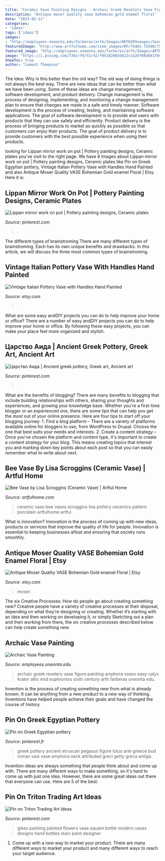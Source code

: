 ```yaml
---
title: "Ceramic Vase Painting Designs - Archaic Greek Revelers Vase Figure Painting Amphora Vases Easy Calyx Krater Attic End Euphronios Sixth Century Arth Farberas Oneonta Edu"
description: "Antique moser quality vase bohemian gold enamel floral"
date: "2023-02-11"
categories:
- "ideas"
tags: ["ideas"]
images:
- "http://employees.oneonta.edu/farberas/arth/Images/ARTH209images/Vases/archaic/euthymides_revelers.jpg"
featuredImage: "http://www.artfulhome.com/item_images/RP/75401-75500/75472/large/ceramic_vase_l.jpg"
featured_image: "http://employees.oneonta.edu/farberas/arth/Images/ARTH209images/Vases/archaic/euthymides_revelers.jpg"
image: "https://i.pinimg.com/736x/f9/53/42/f95342965d422ccb2bf08d841f8d6667--lotus-bud-the-lotus.jpg"
ShowToc: true
author: "Lamont Thompson"
---
```



The Idea: Why is this better than the old way?
The old way of doing things is not always the best way. There are new ideas that can be better than what we have been using. Some of these ideas are change management, software development, and product delivery. Change management is the process of designing, implementing, and monitoring a change management plan to ensure that changes are made in a safe and timely manner. Software development is the process of creating, testing, and maintaining software applications. The goal of software development is to provide end users with products that they can use safely and efficiently. Product delivery is the process of bringing products to market as quickly as possible so that customers can enjoy their products. The goal of product delivery is to provide customers with the best possible experience when using their products.

	

		
looking for Lippan mirror work on pot | Pottery painting designs, Ceramic plates you've visit to the right page. We have 8 Images about Lippan mirror work on pot | Pottery painting designs, Ceramic plates like Pin on Greek Egyptian pottery, Vintage Italian Pottery Vase with Handles Hand Painted and also Antique Moser Quality VASE Bohemian Gold enamel Floral | Etsy. Here it is:
		
    
## Lippan Mirror Work On Pot | Pottery Painting Designs, Ceramic Plates

<img loading=lazy src="https://i.pinimg.com/736x/07/1d/c9/071dc9d56ef53130b2cb9471e57e690b.jpg" onerror="this.onerror=null;this.src='https://tse2.mm.bing.net/th?id=OIP.HcZ6ETyoykRd_XL0S5edkAHaJ3&amp;pid=15.1';" alt="Lippan mirror work on pot | Pottery painting designs, Ceramic plates">

_Source: pinterest.com_

>. 

	

The different types of brainstroming
There are many different types of brainstroming. Each has its own unique benefits and drawbacks. In this article, we will discuss the three most common types of brainstroming.

    
## Vintage Italian Pottery Vase With Handles Hand Painted

<img loading=lazy src="https://img0.etsystatic.com/004/0/6926481/il_fullxfull.353167126_tgri.jpg" onerror="this.onerror=null;this.src='https://tse4.mm.bing.net/th?id=OIP.nWfQx1lRXS5cCGxu-ibtNAHaJ4&amp;pid=15.1';" alt="Vintage Italian Pottery Vase with Handles Hand Painted">

_Source: etsy.com_

>. 

	

What are some easy andDIY projects you can do to help improve your home or office?
There are a number of easy andDIY projects you can do to help improve your home or office. By following these easy projects, you can make your place feel more organized and stylish.

    
## Царство Аида | Ancient Greek Pottery, Greek Art, Ancient Art

<img loading=lazy src="https://i.pinimg.com/736x/d4/d5/e7/d4d5e7a54680a69ad9a73795046481df.jpg" onerror="this.onerror=null;this.src='https://tse1.mm.bing.net/th?id=OIP.SiQno_VWGyZJefiG3oMWXwHaM0&amp;pid=15.1';" alt="Царство Аида | Ancient greek pottery, Greek art, Ancient art">

_Source: pinterest.com_

>. 

	

What are the benefits of blogging?
There are many benefits to blogging that include building relationships with others, sharing your thoughts and experiences, and growing your knowledge base. Whether you're a first-time blogger or an experienced one, there are some tips that can help you get the most out of your online presence. Here are four tips to start off your blogging journey: 1. Find a blog platform – There are a variety of platforms available online for bloggers to use, from WordPress to Drupal. Choose the one that best suits your needs and interests. 2. Create a content strategy – Once you've chosen the platform and content type, it's important to create a content strategy for your blog. This means creating topics that interest you and marking down key points about each post so that you can easily remember what to write about next. 
    
## Bee Vase By Lisa Scroggins (Ceramic Vase) | Artful Home

<img loading=lazy src="http://www.artfulhome.com/item_images/RP/75401-75500/75472/large/ceramic_vase_l.jpg" onerror="this.onerror=null;this.src='https://tse2.mm.bing.net/th?id=OIP.N0IJL-VqVgqTDz-WD1A53gHaLr&amp;pid=15.1';" alt="Bee Vase by Lisa Scroggins (Ceramic Vase) | Artful Home">

_Source: artfulhome.com_

>ceramic vase bee vases scroggins lisa pottery ceramics pattern porcelain artfulhome artful. 

	

What is innovation?
Innovation is the process of coming up with new ideas, products or services that improve the quality of life for people. Innovation is essential to keeping businesses afloat and ensuring that society runs smoothly.

    
## Antique Moser Quality VASE Bohemian Gold Enamel Floral | Etsy

<img loading=lazy src="https://i.etsystatic.com/6451619/r/il/9f4bb5/1787395639/il_794xN.1787395639_j8cq.jpg" onerror="this.onerror=null;this.src='https://tse4.mm.bing.net/th?id=OIP.1zTR7P72ivEkuZXMrTWyIAHaJ4&amp;pid=15.1';" alt="Antique Moser Quality VASE Bohemian Gold enamel Floral | Etsy">

_Source: etsy.com_

>moser. 

	

The six Creative Processes: How do people go about creating something new?
Creative people have a variety of creative processes at their disposal, depending on what they’re designing or creating. Whether it’s starting with an idea and then working on developing it, or simply Sketching out a plan and then working from there, the six creative processes described below can help create something new.

    
## Archaic Vase Painting

<img loading=lazy src="http://employees.oneonta.edu/farberas/arth/Images/ARTH209images/Vases/archaic/euthymides_revelers.jpg" onerror="this.onerror=null;this.src='https://tse2.mm.bing.net/th?id=OIP.xPEhzeTjMAWlOIFh53KmuAHaK-&amp;pid=15.1';" alt="Archaic Vase Painting">

_Source: employees.oneonta.edu_

>archaic greek revelers vase figure painting amphora vases easy calyx krater attic end euphronios sixth century arth farberas oneonta edu. 

	

Invention is the process of creating something new from what is already known. It can be anything from a new product to a new way of thinking. Inventions have helped people achieve their goals and have changed the course of history.

    
## Pin On Greek Egyptian Pottery

<img loading=lazy src="https://i.pinimg.com/736x/f9/53/42/f95342965d422ccb2bf08d841f8d6667--lotus-bud-the-lotus.jpg" onerror="this.onerror=null;this.src='https://tse2.mm.bing.net/th?id=OIP.xy0OaXRCWYLdDhn-vkcqJAHaKY&amp;pid=15.1';" alt="Pin on Greek Egyptian pottery">

_Source: pinterest.fr_

>greek pottery ancient etruscan pegasus figure lotus arte greece bud roman vasi vase amphora neck attributed greci getty greca antiga. 

	

Invention ideas are always something that people think about and come up with. There are many different ways to make something, so it's hard to come up with just one idea. However, there are some great ideas out there that everyone can use. Here are 5 of the best: 

    
## Pin On Triton Trading Art Ideas

<img loading=lazy src="https://i.pinimg.com/736x/77/c3/ae/77c3aeb1fd4c0da94a8e2252fa9e0d49.jpg" onerror="this.onerror=null;this.src='https://tse4.mm.bing.net/th?id=OIP.90kDd2UD8wyWx1zSRFC4cAHaLH&amp;pid=15.1';" alt="Pin on Triton Trading Art Ideas">

_Source: pinterest.com_

>glass painting painted flowers vase square bottle modern vases designs hand bottles stain paint designer. 

	

1. Come up with a new way to market your product. There are many different ways to market your product and many different ways to reach your target audience.

